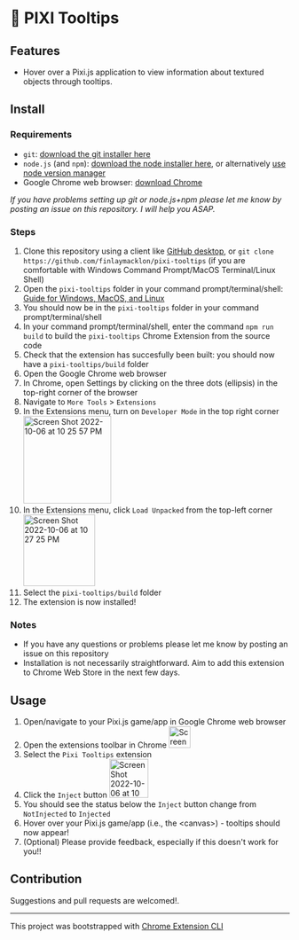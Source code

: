 # 🔎 PIXI Tooltips
## Features

- Hover over a Pixi.js application to view information about textured objects through tooltips.

## Install

### Requirements
- `git`: [download the git installer here](https://git-scm.com/downloads)
- `node.js` (and `npm`): [download the node installer here](https://nodejs.org/en/), or alternatively [use node version manager](https://github.com/nvm-sh/nvm)
- Google Chrome web browser: [download Chrome](https://www.google.com/chrome/dr/download/)

*If you have problems setting up git or node.js+npm please let me know by posting an issue on this repository. I will help you ASAP.*

### Steps
1) Clone this repository using a client like [GitHub desktop](https://docs.github.com/en/desktop/contributing-and-collaborating-using-github-desktop/adding-and-cloning-repositories/cloning-a-repository-from-github-to-github-desktop), or `git clone https://github.com/finlaymacklon/pixi-tooltips` (if you are comfortable with Windows Command Prompt/MacOS Terminal/Linux Shell)
2) Open the `pixi-tooltips` folder in your command prompt/terminal/shell: [Guide for Windows, MacOS, and Linux](https://www.groovypost.com/howto/open-command-window-terminal-window-specific-folder-windows-mac-linux/)
3) You should now be in the `pixi-tooltips` folder in your command prompt/terminal/shell
4) In your command prompt/terminal/shell, enter the command `npm run build` to build the `pixi-tooltips` Chrome Extension from the source code
5) Check that the extension has succesfully been built: you should now have a `pixi-tooltips/build` folder
6) Open the Google Chrome web browser
7) In Chrome, open Settings by clicking on the three dots (ellipsis) in the top-right corner of the browser
8) Navigate to `More Tools` > `Extensions`
9) In the Extensions menu, turn on `Developer Mode` in the top right corner <img width="158" alt="Screen Shot 2022-10-06 at 10 25 57 PM" src="https://user-images.githubusercontent.com/49216954/194461562-a4548ae3-ba94-4c05-846c-9a8567b7c0ac.png">
10) In the Extensions menu, click `Load Unpacked` from the top-left corner <img width="129" alt="Screen Shot 2022-10-06 at 10 27 25 PM" src="https://user-images.githubusercontent.com/49216954/194461736-0ad2ef41-44a9-4a15-a752-7fa46a89bd89.png">
11) Select the `pixi-tooltips/build` folder
12) The extension is now installed!

### Notes
- If you have any questions or problems please let me know by posting an issue on this repository
- Installation is not necessarily straightforward. Aim to add this extension to Chrome Web Store in the next few days.

## Usage
1) Open/navigate to your Pixi.js game/app in Google Chrome web browser
2) Open the extensions toolbar in Chrome <img width="39" alt="Screen Shot 2022-10-06 at 10 28 59 PM" src="https://user-images.githubusercontent.com/49216954/194461889-1eca28e0-93fe-426f-bed1-a770a0d0cad7.png">
3) Select the `Pixi Tooltips` extension
4) Click the `Inject` button <img width="70" alt="Screen Shot 2022-10-06 at 10 30 45 PM" src="https://user-images.githubusercontent.com/49216954/194462083-eb0f1fc1-c12a-4f01-b1fe-0d6b05bd3350.png">
5) You should see the status below the `Inject` button change from `NotInjected` to `Injected`
6) Hover over your Pixi.js game/app (i.e., the \<canvas\>) - tooltips should now appear!
7) (Optional) Please provide feedback, especially if this doesn't work for you!!

## Contribution

Suggestions and pull requests are welcomed!.

---

This project was bootstrapped with [Chrome Extension CLI](https://github.com/dutiyesh/chrome-extension-cli)
